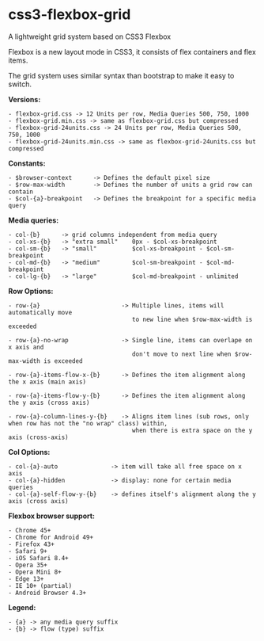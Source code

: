 # css3-flexbox-grid
A lightweight grid system based on CSS3 Flexbox

Flexbox is a new layout mode in CSS3, it consists of flex containers and flex items.

The grid system uses similar syntax than bootstrap to make it easy to switch.


  **Versions:**
    
    - flexbox-grid.css -> 12 Units per row, Media Queries 500, 750, 1000
    - flexbox-grid.min.css -> same as flexbox-grid.css but compressed
    - flexbox-grid-24units.css -> 24 Units per row, Media Queries 500, 750, 1000    
    - flexbox-grid-24units.min.css -> same as flexbox-grid-24units.css but compressed    

  **Constants:**

    - $browser-context      -> Defines the default pixel size
    - $row-max-width        -> Defines the number of units a grid row can contain
    - $col-{a}-breakpoint   -> Defines the breakpoint for a specific media query

  **Media queries:**

    - col-{b}      -> grid columns independent from media query
    - col-xs-{b}   -> "extra small"    0px - $col-xs-breakpoint
    - col-sm-{b}   -> "small"          $col-xs-breakpoint - $col-sm-breakpoint
    - col-md-{b}   -> "medium"         $col-sm-breakpoint - $col-md-breakpoint
    - col-lg-{b}   -> "large"          $col-md-breakpoint - unlimited

  **Row Options:**

    - row-{a}                       -> Multiple lines, items will automatically move
                                       to new line when $row-max-width is exceeded

    - row-{a}-no-wrap               -> Single line, items can overlape on x axis and
                                       don't move to next line when $row-max-width is exceeded

    - row-{a}-items-flow-x-{b}      -> Defines the item alignment along the x axis (main axis)

    - row-{a}-items-flow-y-{b}      -> Defines the item alignment along the y axis (cross axis)

    - row-{a}-column-lines-y-{b}    -> Aligns item lines (sub rows, only when row has not the "no wrap" class) within,
                                       when there is extra space on the y axis (cross-axis)

  **Col Options:**

    - col-{a}-auto               -> item will take all free space on x axis
    - col-{a}-hidden             -> display: none for certain media queries
    - col-{a}-self-flow-y-{b}    -> defines itself's alignment along the y axis (cross axis)

  **Flexbox browser support:**

    - Chrome 45+
    - Chrome for Android 49+
    - Firefox 43+
    - Safari 9+
    - iOS Safari 8.4+
    - Opera 35+
    - Opera Mini 8+
    - Edge 13+
    - IE 10+ (partial)
    - Android Browser 4.3+


  **Legend:**
  
    - {a} -> any media query suffix
    - {b} -> flow (type) suffix
